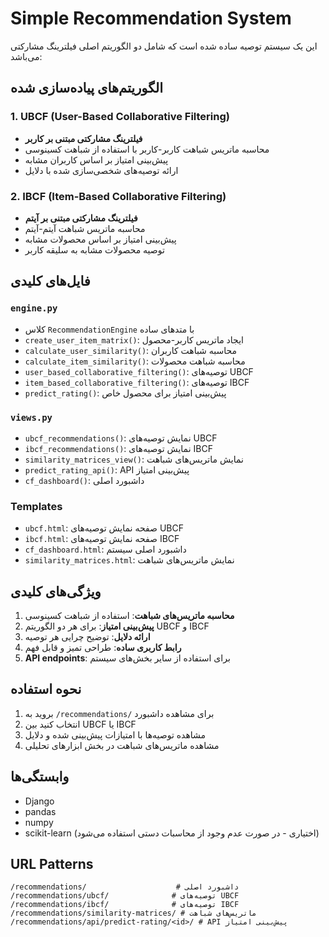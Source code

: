 # Simple Recommendation System

این یک سیستم توصیه ساده شده است که شامل دو الگوریتم اصلی فیلترینگ مشارکتی می‌باشد:

## الگوریتم‌های پیاده‌سازی شده

### 1. UBCF (User-Based Collaborative Filtering)
- **فیلترینگ مشارکتی مبتنی بر کاربر**
- محاسبه ماتریس شباهت کاربر-کاربر با استفاده از شباهت کسینوسی
- پیش‌بینی امتیاز بر اساس کاربران مشابه
- ارائه توصیه‌های شخصی‌سازی شده با دلایل

### 2. IBCF (Item-Based Collaborative Filtering)
- **فیلترینگ مشارکتی مبتنی بر آیتم**
- محاسبه ماتریس شباهت آیتم-آیتم
- پیش‌بینی امتیاز بر اساس محصولات مشابه
- توصیه محصولات مشابه به سلیقه کاربر

## فایل‌های کلیدی

### `engine.py`
- کلاس `RecommendationEngine` با متدهای ساده
- `create_user_item_matrix()`: ایجاد ماتریس کاربر-محصول
- `calculate_user_similarity()`: محاسبه شباهت کاربران
- `calculate_item_similarity()`: محاسبه شباهت محصولات
- `user_based_collaborative_filtering()`: توصیه‌های UBCF
- `item_based_collaborative_filtering()`: توصیه‌های IBCF
- `predict_rating()`: پیش‌بینی امتیاز برای محصول خاص

### `views.py`
- `ubcf_recommendations()`: نمایش توصیه‌های UBCF
- `ibcf_recommendations()`: نمایش توصیه‌های IBCF
- `similarity_matrices_view()`: نمایش ماتریس‌های شباهت
- `predict_rating_api()`: API پیش‌بینی امتیاز
- `cf_dashboard()`: داشبورد اصلی

### Templates
- `ubcf.html`: صفحه نمایش توصیه‌های UBCF
- `ibcf.html`: صفحه نمایش توصیه‌های IBCF
- `cf_dashboard.html`: داشبورد اصلی سیستم
- `similarity_matrices.html`: نمایش ماتریس‌های شباهت

## ویژگی‌های کلیدی

1. **محاسبه ماتریس‌های شباهت**: استفاده از شباهت کسینوسی
2. **پیش‌بینی امتیاز**: برای هر دو الگوریتم UBCF و IBCF
3. **ارائه دلایل**: توضیح چرایی هر توصیه
4. **رابط کاربری ساده**: طراحی تمیز و قابل فهم
5. **API endpoints**: برای استفاده از سایر بخش‌های سیستم

## نحوه استفاده

1. بروید به `/recommendations/` برای مشاهده داشبورد
2. انتخاب کنید بین UBCF یا IBCF
3. مشاهده توصیه‌ها با امتیازات پیش‌بینی شده و دلایل
4. مشاهده ماتریس‌های شباهت در بخش ابزارهای تحلیلی

## وابستگی‌ها

- Django
- pandas
- numpy  
- scikit-learn (اختیاری - در صورت عدم وجود از محاسبات دستی استفاده می‌شود)

## URL Patterns

```
/recommendations/                    # داشبورد اصلی
/recommendations/ubcf/              # توصیه‌های UBCF  
/recommendations/ibcf/              # توصیه‌های IBCF
/recommendations/similarity-matrices/ # ماتریس‌های شباهت
/recommendations/api/predict-rating/<id>/ # API پیش‌بینی امتیاز
```

